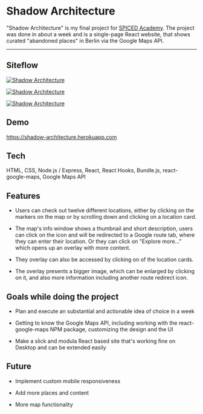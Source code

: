 # Shadow Architecture

"Shadow Architecture" is my final project for [SPICED Academy](https://www.spiced.academy/program/full-stack-web-development/). The project was done in about a week and is a single-page React website, that shows curated "abandoned places" in Berlin via the Google Maps API.

---

## Siteflow

[![Shadow Architecture](siteflow.gif)](https://shadow-architecture.herokuapp.com)

[![Shadow Architecture](siteflow2.gif)](https://shadow-architecture.herokuapp.com)

[![Shadow Architecture](siteflow3.gif)](https://shadow-architecture.herokuapp.com)

## Demo

https://shadow-architecture.herokuapp.com

## Tech

HTML, CSS, Node.js / Express, React, React Hooks, Bundle.js, react-google-maps, Google Maps API

## Features

-   Users can check out twelve different locations, either by clicking on the markers on the map or by scrolling down and clicking on a location card.

-   The map's info window shows a thumbnail and short description, users can click on the icon and will be redirected to a Google route tab, where they can enter their location. Or they can click on "Explore more..." which opens up an overlay with more content.

-   They overlay can also be accessed by clicking on of the location cards.

-   The overlay presents a bigger image, which can be enlarged by clicking on it, and also more information including another route redirect icon.

## Goals while doing the project

-   Plan and execute an substantial and actionable idea of choice in a week

-   Getting to know the Google Maps API, including working with the react-google-maps NPM package, customizing the design and the UI

-   Make a slick and modula React based site that's working fine on Desktop and can be extended easily

## Future

-   Implement custom mobile responsiveness

-   Add more places and content

-   More map functionality
